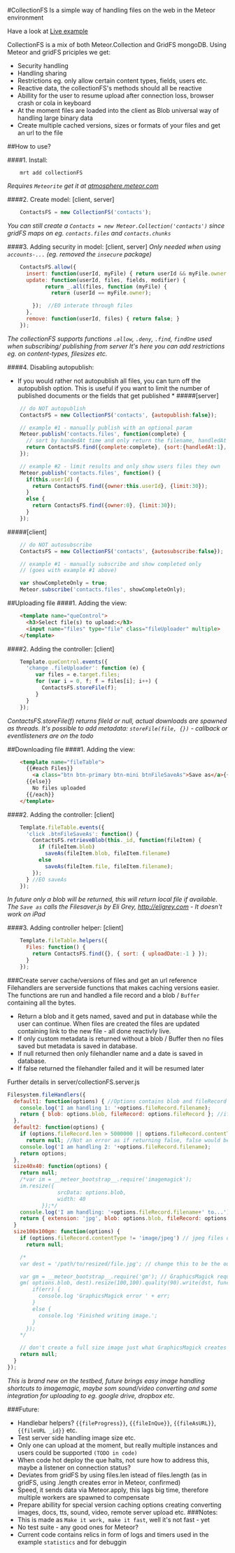 #CollectionFS
Is a simple way of handling files on the web in the Meteor environment

Have a look at [Live example](http://collectionfs.meteor.com/)

CollectionFS is a mix of both Meteor.Collection and GridFS mongoDB.
Using Meteor and gridFS priciples we get:
* Security handling
* Handling sharing
* Restrictions eg. only allow certain content types, fields, users etc.
* Reactive data, the collectionFS's methods should all be reactive
* Abillity for the user to resume upload after connection loss, browser crash or cola in keyboard
* At the moment files are loaded into the client as Blob universal way of handling large binary data
* Create multiple cached versions, sizes or formats of your files and get an url to the file

##How to use?

####1. Install:
```
    mrt add collectionFS
```
*Requires ```Meteorite``` get it at [atmosphere.meteor.com](https://atmosphere.meteor.com)*

####2. Create model: [client, server]
```js
    ContactsFS = new CollectionFS('contacts');
```
*You can still create a ```Contacts = new Meteor.Collection('contacts')``` since gridFS maps on eg. ```contacts.files``` and ```contacts.chunks```*

####3. Adding security in model: [client, server]
*Only needed when using ```accounts-...``` (eg. removed the ```insecure``` package)*
```js
    ContactsFS.allow({
      insert: function(userId, myFile) { return userId && myFile.owner === userId; },
      update: function(userId, files, fields, modifier) {
            return _.all(files, function (myFile) {
              return (userId == myFile.owner);

        });  //EO interate through files
      },
      remove: function(userId, files) { return false; }
    });
```
*The collectionFS supports functions ```.allow```, ```.deny```, ```.find```, ```findOne``` used when subscribing/ publishing from server* 
*It's here you can add restrictions eg. on content-types, filesizes etc.*

####4. Disabling autopublish: 
* If you would rather not autopublish all files, you can turn off the autopublish option.  This is useful if you want to limit the number of published documents or the fields that get published *
#####[server]
```js
    // do NOT autopublish
    ContactsFS = new CollectionFS('contacts', {autopublish:false});

    // example #1 - manually publish with an optional param
    Meteor.publish('contacts.files', function(complete) {
      // sort by handedAt time and only return the filename, handledAt and _id fields
      return ContactsFS.find({complete:complete}, {sort:{handledAt:1}, fields:{_id:1,filename:1,handledAt:1}})
    });

    // example #2 - limit results and only show users files they own
    Meteor.publish('contacts.files', function() {
      if(this.userId) {
        return ContactsFS.find({owner:this.userId}, {limit:30});
      }
      else {
        return ContactsFS.find({owner:0}, {limit:30});
      }
    });    
```
#####[client]
```js
    // do NOT autosubscribe
    ContactsFS = new CollectionFS('contacts', {autosubscribe:false});

    // example #1 - manually subscribe and show completed only 
    // (goes with example #1 above)

    var showCompleteOnly = true;
    Meteor.subscribe('contacts.files', showCompleteOnly);
```

##Uploading file
####1. Adding the view:
```html
    <template name="queControl">
      <h3>Select file(s) to upload:</h3>
      <input name="files" type="file" class="fileUploader" multiple>
    </template>
```

####2. Adding the controller: [client]
```js
    Template.queControl.events({
      'change .fileUploader': function (e) {
         var files = e.target.files;
         for (var i = 0, f; f = files[i]; i++) {
           ContactsFS.storeFile(f);
         }
      }
    });
```
*ContactsFS.storeFile(f) returns fileId or null, actual downloads are spawned as threads. It's possible to add metadata: ```storeFile(file, {})``` - callback or eventlisteners are on the todo*

##Downloading file
####1. Adding the view:
```html
    <template name="fileTable">
      {{#each Files}}
        <a class="btn btn-primary btn-mini btnFileSaveAs">Save as</a>{{filename}}<br/>
      {{else}}
        No files uploaded
      {{/each}}
    </template>
```

####2. Adding the controller: [client]
```js
    Template.fileTable.events({
      'click .btnFileSaveAs': function() {
        ContactsFS.retrieveBlob(this._id, function(fileItem) {
          if (fileItem.blob)
            saveAs(fileItem.blob, fileItem.filename)
          else
            saveAs(fileItem.file, fileItem.filename);
        });
      } //EO saveAs
    });
```
*In future only a blob will be returned, this will return local file if available. The `Save as` calls the Filesaver.js by Eli Grey, http://eligrey.com - It doesn't work on iPad*

####3. Adding controller helper: [client]
```js
    Template.fileTable.helpers({
      Files: function() {
        return ContactsFS.find({}, { sort: { uploadDate:-1 } });
      }
    });
```

###Create server cache/versions of files and get an url reference
Filehandlers are serverside functions that makes caching versions easier. The functions are run and handled a file record and a blob / ```Buffer``` containing all the bytes.
* Return a blob and it gets named, saved and put in database while the user can continue. When files are created the files are updated containing link to the new file - all done reactivly live.
* If only custom metadata is returned without a blob / Buffer then no files saved but metadata is saved in database.
* If null returned then only filehandler name and a date is saved in database.
* If false returned the filehandler failed and it will be resumed later

Further details in server/collectionFS.server.js
```js
Filesystem.fileHandlers({
  default1: function(options) { //Options contains blob and fileRecord - same is expected in return if should be saved on filesytem, can be modified
    console.log('I am handling 1: '+options.fileRecord.filename);
    return { blob: options.blob, fileRecord: options.fileRecord }; //if no blob then save result in fileURL (added createdAt)
  },
  default2: function(options) {
    if (options.fileRecord.len > 5000000 || options.fileRecord.contentType != 'image/jpeg') //Save som space, only make cache if less than 1Mb
      return null; //Not an error as if returning false, false would be tried again later...
    console.log('I am handling 2: '+options.fileRecord.filename);
    return options; 
  },
  size40x40: function(options) {
    return null;
    /*var im = __meteor_bootstrap__.require('imagemagick');
    im.resize({
                srcData: options.blob,
                width: 40
           });*/
    console.log('I am handling: '+options.fileRecord.filename+' to...');
    return { extension: 'jpg', blob: options.blob, fileRecord: options.fileRecord }; //or just 'options'...
  }
  size100x100gm: function(options) {
    if (options.fileRecord.contentType != 'image/jpeg') // jpeg files only
      return null;  

    /*
    var dest = '/path/to/resized/file.jpg'; // change this to be the output path + filename

    var gm = __meteor_bootstrap__.require('gm'); // GraphicsMagick required
    gm( options.blob, dest).resize(100,100).quality(90).write(dst, function(err) {
        if(err) {
          console.log 'GraphicsMagick error ' + err;
        }
        else {
          console.log 'Finished writing image.';
        }
      });
    */

    // don't create a full size image just what GraphicsMagick creates
    return null;
  }
});
```
*This is brand new on the testbed, future brings easy image handling shortcuts to imagemagic, maybe som sound/video converting and some integration for uploading to eg. google drive, dropbox etc.*

###Future:
* Handlebar helpers? ```{{fileProgress}}```, ```{{fileInQue}}```, ```{{fileAsURL}}```, ```{{fileURL _id}}``` etc.
* Test server side handling image size etc.
* Only one can upload at the moment, but really multiple instances and users could be supported ```(TODO in code)```
* When code hot deploy the que halts, not sure how to address this, maybe a listener on connection status?
* Deviates from gridFS by using files.len istead of files.length (as in gridFS, using .length creates error in Meteor, confirmed)
* Speed, it sends data via Meteor.apply, this lags big time, therefore multiple workers are spawned to compensate
* Prepare abillity for special version caching options creating converting images, docs, tts, sound, video, remote server upload etc.
###Notes:
* This is made as ```Make it work, make it fast```, well it's not fast - yet
* No test suite - any good ones for Meteor?
* Current code contains relics in form of logs and timers used in the example ```statistics``` and for debuggin
